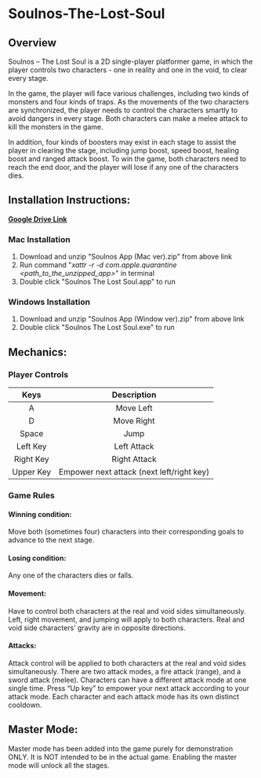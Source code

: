 # Soulnos-The-Lost-Soul

## Overview

Soulnos – The Lost Soul is a 2D single-player platformer game, in which the player controls two characters - one in reality and one in the void, to clear every stage.

In the game, the player will face various challenges, including two kinds of monsters and four kinds of traps. As the movements of the two characters are synchronized, the player needs to control the characters smartly to avoid dangers in every stage. Both characters can make a melee attack to kill the monsters in the game.

In addition, four kinds of boosters may exist in each stage to assist the player in clearing the stage, including jump boost, speed boost, healing boost and ranged attack boost. To win the game, both characters need to reach the end door, and the player will lose if any one of the characters dies.

## Installation Instructions:

**[Google Drive Link](https://drive.google.com/drive/folders/1hUlxBkJ4jiFgbI7FFLQiHzMZNXJxdmGj?usp=sharing)**

### Mac Installation

1. Download and unzip "Soulnos App (Mac ver).zip" from above link
2. Run command "*xattr -r -d com.apple.quarantine <path_to_the_unzipped_app>*" in terminal
3. Double click "Soulnos The Lost Soul.app" to run

### Windows Installation

1. Download and unzip "Soulnos App (Window ver).zip" from above link
2. Double click "Soulnos The Lost Soul.exe" to run

## Mechanics:

### Player Controls
| Keys      | Description                               |
|:---------:|:-----------------------------------------:|
| A         | Move Left                                 |
| D         | Move Right                                |
| Space     | Jump                                      |
| Left Key  | Left Attack                               |
| Right Key | Right Attack                              |
| Upper Key | Empower next attack (next left/right key) |

### Game Rules

#### **Winning condition:**

Move both (sometimes four) characters into their corresponding goals to advance to the next stage.

#### **Losing condition:**

Any one of the characters dies or falls.

#### **Movement:**

Have to control both characters at the real and void sides simultaneously. Left, right movement, and jumping will apply to both characters. Real and void side characters’ gravity are in opposite directions.

#### **Attacks:**
Attack control will be applied to both characters at the real and void sides simultaneously. There are two attack modes, a fire attack (range), and a sword attack (melee). Characters can have a different attack mode at one single time. Press “Up key” to empower your next attack according to your attack mode. Each character and each attack mode has its own distinct cooldown.

## Master Mode:

Master mode has been added into the game purely for demonstration ONLY. It is NOT intended to be in the actual game. Enabling the master mode will unlock all the stages.
